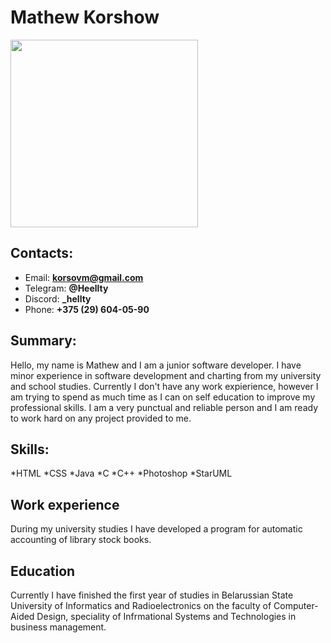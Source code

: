 # Mathew Korshow

<img src="https://github.com/Helltu/rsschool-cv/assets/109632043/3fbe7fda-a4d9-4298-b93c-8a1ce9873302" width=300 heaight = 300>

## Contacts:
* Email: **korsovm@gmail.com**
* Telegram: **@Heellty**
* Discord: **_hellty**
* Phone: **+375 (29) 604-05-90**

## Summary:
Hello, my name is Mathew and I am a junior software developer. I have minor experience in software development and charting from my university and school studies. Currently I don't have any work expierience, however I am trying to spend as much time as I can on self education to improve my professional skills. I am a very punctual and reliable person and I am ready to work hard on any project provided to me.

## Skills:
*HTML
*CSS
*Java
*C
*C++
*Photoshop
*StarUML

## Work experience
During my university studies I have developed a program for automatic accounting of library stock books.

## Education
Currently I have finished the first year of studies in Belarussian State University of Informatics and Radioelectronics on the faculty of Computer-Aided Design, speciality of Infrmational Systems and Technologies in business management.
